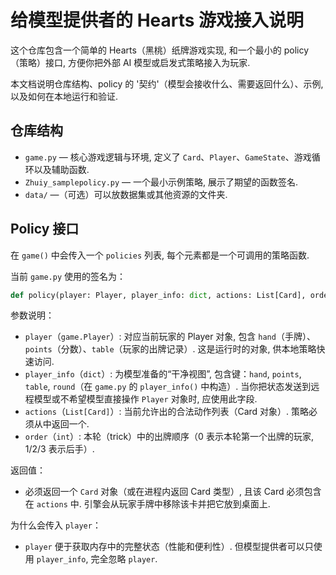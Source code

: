 # 给模型提供者的 Hearts 游戏接入说明

这个仓库包含一个简单的 Hearts（黑桃）纸牌游戏实现, 和一个最小的 policy（策略）接口, 方便你把外部 AI 模型或启发式策略接入为玩家. 

本文档说明仓库结构、policy 的 '契约'（模型会接收什么、需要返回什么）、示例, 以及如何在本地运行和验证. 

## 仓库结构

- `game.py` — 核心游戏逻辑与环境, 定义了 `Card`、`Player`、`GameState`、游戏循环以及辅助函数. 
- `Zhuiy_samplepolicy.py` — 一个最小示例策略, 展示了期望的函数签名. 
- `data/` —（可选）可以放数据集或其他资源的文件夹. 

## Policy 接口

在 `game()` 中会传入一个 `policies` 列表, 每个元素都是一个可调用的策略函数. 

当前 `game.py` 使用的签名为：

```py
def policy(player: Player, player_info: dict, actions: List[Card], order: int) -> Card
```

参数说明：
- `player`（`game.Player`）: 对应当前玩家的 Player 对象, 包含 `hand`（手牌）、`points`（分数）、`table`（玩家的出牌记录）. 这是运行时的对象, 供本地策略快速访问. 
- `player_info`（`dict`）: 为模型准备的“干净视图”, 包含键：`hand`, `points`, `table`, `round`（在 `game.py` 的 `player_info()` 中构造）. 当你把状态发送到远程模型或不希望模型直接操作 `Player` 对象时, 应使用此字段. 
- `actions`（`List[Card]`）: 当前允许出的合法动作列表（Card 对象）. 策略必须从中返回一个. 
- `order`（`int`）: 本轮（trick）中的出牌顺序（0 表示本轮第一个出牌的玩家, 1/2/3 表示后手）. 

返回值：
- 必须返回一个 `Card` 对象（或在进程内返回 Card 类型）, 且该 Card 必须包含在 `actions` 中. 引擎会从玩家手牌中移除该卡并把它放到桌面上. 

为什么会传入 `player`：
- `player` 便于获取内存中的完整状态（性能和便利性）. 但模型提供者可以只使用 `player_info`, 完全忽略 `player`. 
